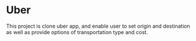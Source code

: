 # Uber
This project is clone uber app, and enable user to set origin and destination as well as provide options of transportation type and cost.
